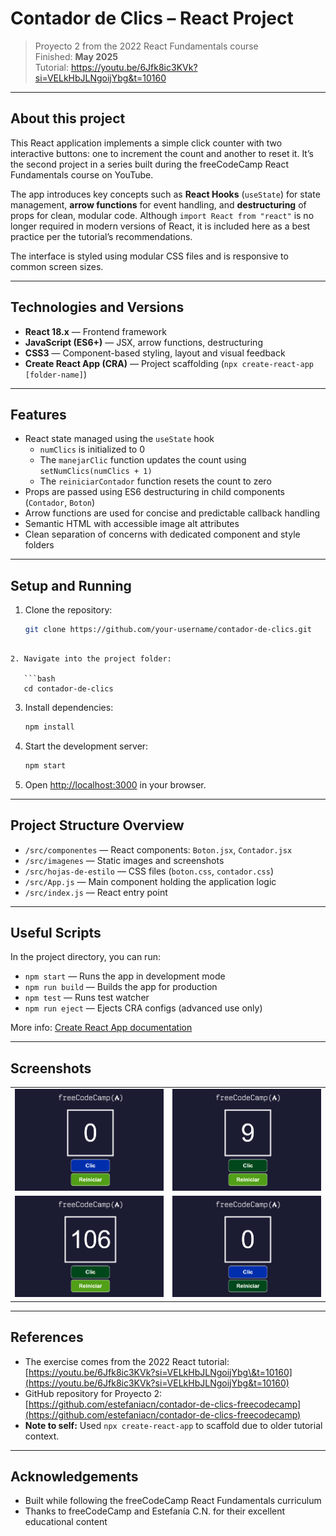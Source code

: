 
# Contador de Clics – React Project

> Proyecto 2 from the 2022 React Fundamentals course  
> Finished: **May 2025**  
> Tutorial: https://youtu.be/6Jfk8ic3KVk?si=VELkHbJLNgoijYbg&t=10160

---

## About this project

This React application implements a simple click counter with two interactive buttons: one to increment the count and another to reset it. It’s the second project in a series built during the freeCodeCamp React Fundamentals course on YouTube.

The app introduces key concepts such as **React Hooks** (`useState`) for state management, **arrow functions** for event handling, and **destructuring** of props for clean, modular code. Although `import React from "react"` is no longer required in modern versions of React, it is included here as a best practice per the tutorial’s recommendations.

The interface is styled using modular CSS files and is responsive to common screen sizes.

---

## Technologies and Versions

- **React 18.x** — Frontend framework  
- **JavaScript (ES6+)** — JSX, arrow functions, destructuring  
- **CSS3** — Component-based styling, layout and visual feedback  
- **Create React App (CRA)** — Project scaffolding (`npx create-react-app [folder-name]`)

---

## Features

- React state managed using the `useState` hook  
  - `numClics` is initialized to 0  
  - The `manejarClic` function updates the count using `setNumClics(numClics + 1)`  
  - The `reiniciarContador` function resets the count to zero  
- Props are passed using ES6 destructuring in child components (`Contador`, `Boton`)  
- Arrow functions are used for concise and predictable callback handling  
- Semantic HTML with accessible image alt attributes  
- Clean separation of concerns with dedicated component and style folders  

---

## Setup and Running

1. Clone the repository:  
   ```bash
   git clone https://github.com/your-username/contador-de-clics.git
```

2. Navigate into the project folder:

   ```bash
   cd contador-de-clics
   ```
3. Install dependencies:

   ```bash
   npm install
   ```
4. Start the development server:

   ```bash
   npm start
   ```
5. Open [http://localhost:3000](http://localhost:3000) in your browser.

---

## Project Structure Overview

* `/src/componentes` — React components: `Boton.jsx`, `Contador.jsx`
* `/src/imagenes` — Static images and screenshots
* `/src/hojas-de-estilo` — CSS files (`boton.css`, `contador.css`)
* `/src/App.js` — Main component holding the application logic
* `/src/index.js` — React entry point

---

## Useful Scripts

In the project directory, you can run:

* `npm start` — Runs the app in development mode
* `npm run build` — Builds the app for production
* `npm test` — Runs test watcher
* `npm run eject` — Ejects CRA configs (advanced use only)

More info: [Create React App documentation](https://facebook.github.io/create-react-app/docs/getting-started)

---

## Screenshots

<table>
  <tr>
    <td><img src="src/imagenes/scsh-001.png" alt="Screenshot 1" width="300"/></td>
    <td><img src="src/imagenes/scsh-002.png" alt="Screenshot 2" width="300"/></td>
  </tr>
  <tr>
    <td><img src="src/imagenes/scsh-003.png" alt="Screenshot 3" width="300"/></td>
    <td><img src="src/imagenes/scsh-004.png" alt="Screenshot 4" width="300"/></td>
  </tr>
</table>

---

## References

* The exercise comes from the 2022 React tutorial:
  [https://youtu.be/6Jfk8ic3KVk?si=VELkHbJLNgoijYbg\&t=10160](https://youtu.be/6Jfk8ic3KVk?si=VELkHbJLNgoijYbg&t=10160)
* GitHub repository for Proyecto 2:
  [https://github.com/estefaniacn/contador-de-clics-freecodecamp](https://github.com/estefaniacn/contador-de-clics-freecodecamp)
* **Note to self:** Used `npx create-react-app` to scaffold due to older tutorial context.

---

## Acknowledgements

* Built while following the freeCodeCamp React Fundamentals curriculum
* Thanks to freeCodeCamp and Estefanía C.N. for their excellent educational content
